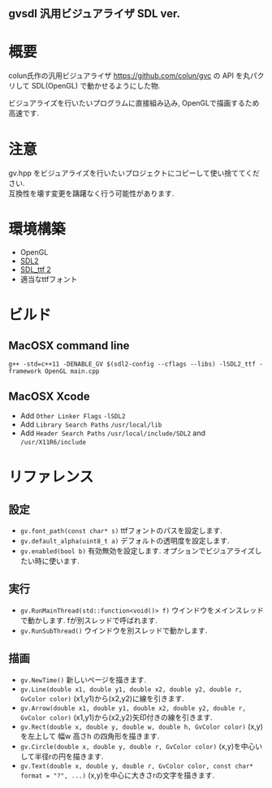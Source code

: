 gvsdl 汎用ビジュアライザ SDL ver.
-----

# 概要
colun氏作の汎用ビジュアライザ https://github.com/colun/gvc の API を丸パクリして SDL(OpenGL) で動かせるようにした物.

ビジュアライズを行いたいプログラムに直接組み込み, OpenGLで描画するため高速です.

# 注意
gv.hpp をビジュアライズを行いたいプロジェクトにコピーして使い捨ててください.  
互換性を壊す変更を躊躇なく行う可能性があります. 

# 環境構築
- OpenGL
- [SDL2](https://www.libsdl.org/)
- [SDL_ttf 2](https://www.libsdl.org/projects/SDL_ttf/)
- 適当なttfフォント

# ビルド
## MacOSX command line
```
g++ -std=c++11 -DENABLE_GV $(sdl2-config --cflags --libs) -lSDL2_ttf -framework OpenGL main.cpp 
```

## MacOSX Xcode
- Add `Other Linker Flags` `-lSDL2`
- Add `Library Search Paths` `/usr/local/lib`
- Add `Header Search Paths` `/usr/local/include/SDL2` and `/usr/X11R6/include`

# リファレンス
## 設定
- `gv.font_path(const char* s)` ttfフォントのパスを設定します.
- `gv.default_alpha(uint8_t a)` デフォルトの透明度を設定します.
- `gv.enabled(bool b)` 有効無効を設定します. オプションでビジュアライズしたい時に使います.

## 実行
- `gv.RunMainThread(std::function<void()> f)` ウインドウをメインスレッドで動かします. fが別スレッドで呼ばれます.
- `gv.RunSubThread()` ウインドウを別スレッドで動かします.

## 描画
- `gv.NewTime()` 新しいページを描きます.
- `gv.Line(double x1, double y1, double x2, double y2, double r, GvColor color)` (x1,y1)から(x2,y2)に線を引きます.
- `gv.Arrow(double x1, double y1, double x2, double y2, double r, GvColor color)` (x1,y1)から(x2,y2)矢印付きの線を引きます.
- `gv.Rect(double x, double y, double w, double h, GvColor color)` (x,y)を左上して 幅w 高さh の四角形を描きます.
- `gv.Circle(double x, double y, double r, GvColor color)` (x,y)を中心いして半径rの円を描きます.
- `gv.Text(double x, double y, double r, GvColor color, const char* format = "?", ...)` (x,y)を中心に大きさrの文字を描きます.
